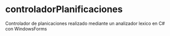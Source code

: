 # controladorPlanificaciones
Controlador de planicaciones realizado mediante un analizador lexico en C# con WindowsForms
